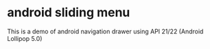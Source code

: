 # android sliding menu

This is a demo of android navigation drawer using API 21/22 (Android Lollipop 5.0)
